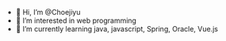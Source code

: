- 👋 Hi, I’m @Choejiyu
- 👀 I’m interested in web programming
- 🌱 I’m currently learning java, javascript, Spring, Oracle, Vue.js

<!---
Choejiyu/Choejiyu is a ✨ special ✨ repository because its `README.md` (this file) appears on your GitHub profile.
You can click the Preview link to take a look at your changes.
--->

